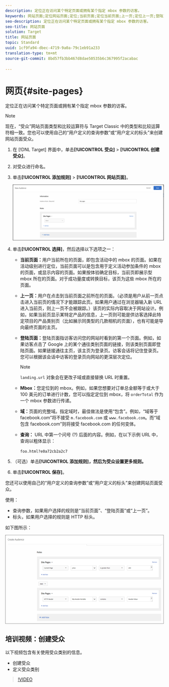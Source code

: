```yaml
---
description: 定位正在访问某个特定页面或拥有某个指定 mbox 参数的访客。
keywords: 网站页面;定位网站页面;定位;当前页面;定位当前页面;上一页;定位上一页;登陆页面;定位登陆页面;mbox;定位 mbox
seo-description: 定位正在访问某个特定页面或拥有某个指定 mbox 参数的访客。
seo-title: 网站页面
solution: Target
title: 网站页面
topic: Standard
uuid: 1cf9fa94-dbec-4719-9a0a-79c1eb91a233
translation-type: tm+mt
source-git-commit: 8bd57fb3bb467d8dae50535b6c367995f2acabac

---
```



# 网页{#site-pages}

定位正在访问某个特定页面或拥有某个指定 mbox 参数的访客。

>[!NOTE]
>
>现在，“受众”网站页面类型和比较运算符与 Target Classic 中的类型和比较运算符相一致。您也可以使用自己的“用户定义的查询参数”或“用户定义的标头”来创建网站页面受众。

1. 在 [!DNL Target] 界面中，单击&#x200B;**[!UICONTROL 受众]** &gt; **[!UICONTROL 创建受众]**。
1. 对受众进行命名。
1. 单击&#x200B;**[!UICONTROL 添加规则]** &gt; **[!UICONTROL 网站页面]**。

   ![站点页面受众](assets/target_site_pages.png)

1. 单击&#x200B;**[!UICONTROL 选择]**，然后选择以下选项之一：

   * **当前页面：**&#x200B;用户当前所在的页面，即包含活动中的 mbox 的页面。如果在活动级别进行定位，当前页面可以是包含用于定义活动参加条件的 mbox 的页面，或显示内容的页面。如果按体验确定目标，当前页即展示型 mbox 所在的页面。对于成功量度或转换目标，该页为这些 mbox 所在的页面。
   * **上一页：**&#x200B;用户在点击到当前页面之前所在的页面。（必须是用户从前一页点击进入当前页的情况下才能跟踪此页。如果用户通过在浏览器输入新 URL 进入当前页，则上一页不会被跟踪。）该页的实际内容取决于网站设计。例如，如果当前页显示某特定产品的信息，上一页则可能是供访客选择此特定项目的产品类别页（比如展示同类型的几款相机的页面），也有可能是导向最终页面的主页。
   * **登陆页面：**&#x200B;登陆页面指访客访问您的网站时看到的第一个页面。例如，如果访客点击了 Google 上的某个通往类别页面的链接，则该类别页面即登陆页面。如果链接通往主页，该主页为登录页。访客会话将记住登录页。您可以根据该会话中访客的登录页向网站的更深层次定位。

      >[!NOTE]
      >
      >`landing.url` 对象会在更改子域或直接替换 URL 时重置。

   * **Mbox：**&#x200B;您定位到的 mbox。例如，如果您想要对订单总金额等于或大于 100 美元的订单进行计数，您可以指定定位到 mbox，将 `orderTotal` 作为一个 mbox 参数进行传递。
   * **域：**&#x200B;页面的完整域。指定域时，最佳做法是使用“包含”。例如，“域等于 facebook.com”将不接受 `m.facebook.com` 或 `www.facebook.com`。而“域包含 facebook.com”则将接受 facebook.com 的任何变体。
   * **查询：** URL 中第一个问号 (?) 后面的内容。例如，在以下示例 URL 中，查询以粗体显示：

      `foo.html?e0a72cb2a2c7`

1. （可选）单击&#x200B;**[!UICONTROL 添加规则]，然后为受众设置更多规则。**
1. 单击&#x200B;**[!UICONTROL 保存]**。

您还可以使用自己的“用户定义的查询参数”或“用户定义的标头”来创建网站页面受众。

使用：

* 查询参数，如果用户选择的规则是“当前页面”、“登陆页面”或“上一页”。
* 标头，如果用户选择的规则是 HTTP 标头。

如下图所示：

![](assets/site_pages.png)

## 培训视频：创建受众

以下视频包含有关使用受众类别的信息。

* 创建受众
* 定义受众类别

>[!VIDEO](https://video.tv.adobe.com/v/17392?captions=chi_hans)
